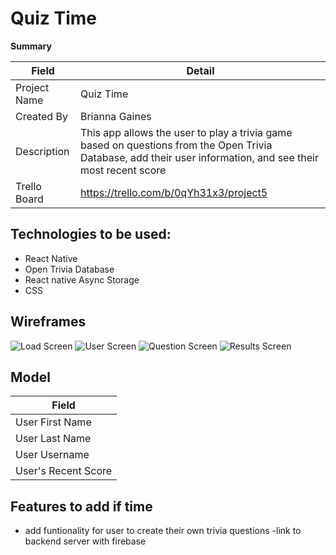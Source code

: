 # Quiz Time


**Summary**

| Field | Detail |
|-------|--------|
| Project Name | Quiz Time|
| Created By| Brianna Gaines|
| Description | This app allows the user to play a trivia game based on questions from the Open Trivia Database, add their user information, and see their most recent score|
| Trello Board | https://trello.com/b/0qYh31x3/project5|


## Technologies to be used:

- React Native
- Open Trivia Database
- React native Async Storage
- CSS


## Wireframes
![Load Screen](https://i.imgur.com/jfv4ons.png)
![User Screen](https://i.imgur.com/uCx8eBd.png)
![Question Screen](https://i.imgur.com/y0MUoMp.png)
![Results Screen](https://i.imgur.com/e0zfd4v.png)

## Model
| Field | 
|-------|
|User First Name|
|User Last Name|
|User Username|
|User's Recent Score|

## Features to add if time
- add funtionality for user to create their own trivia questions
-link to backend server with firebase

